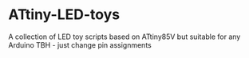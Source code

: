 # ATtiny-LED-toys
A collection of LED toy scripts based on ATtiny85V but
suitable for any Arduino TBH - just change pin assignments
